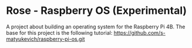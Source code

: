 # Rose - Raspberry OS (Experimental)
A project about building an operating system for the Raspberry Pi 4B.
The base for this project is the following tutorial: https://github.com/s-matyukevich/raspberry-pi-os.git
